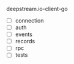 deepstream.io-client-go

- [ ] connection
- [ ] auth
- [ ] events
- [ ] records
- [ ] rpc
- [ ] tests
